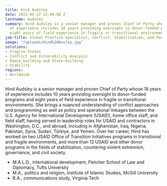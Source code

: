 ```yaml
---
title: Hind Audsley
date: 2022-05-27 12:49:00 Z
lastname: Audsley
summary: Hind Audsley is a senior manager and proven Chief of Party whose 18 years
  of experience includes 10 years providing oversight to donor-funded programs and
  eight years of field experience in fragile or transitional environments.
job-title: Global Practice Specialist, Conflict, Stabilization, and Peacebuilding
image: "/uploads/Hind%20Ausley.jpg"
solutions:
- Fragile States
- Conflict and Vulnerability Analysis
- Peace-building and State-building
- Stability
regions:
- Worldwide
---
```


Hind Audsley is a senior manager and proven Chief of Party whose 18 years of experience includes 10 years providing oversight to donor-funded programs and eight years of field experience in fragile or transitional environments. She brings a nuanced understanding of conflict approaches and programming as well as policy and operational linkages between the U.S. Agency for International Development (USAID), home office staff, and field staff, having served in leadership roles for USAID and contractors in Washington, D.C., and abroad, including in Afghanistan, Iraq, Nigeria, Pakistan, Syria, Sudan, Türkiye, and Yemen. Over her career, Hind has worked on two USAID Office of Transition Initiatives programs in transitional and fragile environments, and more than 12 USAID and other donor programs in the fields of stabilization, countering violent extremism, governance, and civil society.

* M.A.L.D., international development, Fletcher School of Law and Diplomacy, Tufts University
* M.A., politics and religion, Institute of Islamic Studies, McGill University
* B.A., communications study, Virginia Tech
